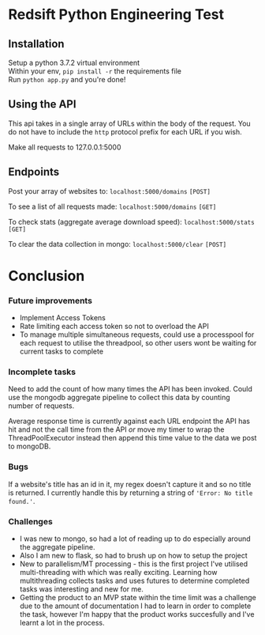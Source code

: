 # Redsift Python Engineering Test

## Installation
Setup a python 3.7.2 virtual environment<br>
Within your env, `pip install -r` the requirements file<br>
Run `python app.py` and you're done!

## Using the API
This api takes in a single array of URLs within the body of the request. You do not have to include the `http` protocol prefix for each URL if you wish.

Make all requests to 127.0.0.1:5000

## Endpoints

Post your array of websites to:
`localhost:5000/domains` `[POST]`

To see a list of all requests made:
`localhost:5000/domains` `[GET]`

To check stats (aggregate average download speed):
`localhost:5000/stats` `[GET]`

To clear the data collection in mongo:
`localhost:5000/clear` `[POST]`


# Conclusion
### Future improvements
  - Implement Access Tokens
  - Rate limiting each access token so not to overload the API
  - To manage multiple simultaneous requests, could use a processpool for each request to utilise the threadpool, so other users wont be waiting for current tasks to complete

### Incomplete tasks
Need to add the count of how many times the API has been invoked. Could use the mongodb aggregate pipeline to collect this data by counting number of requests.

Average response time is currently against each URL endpoint the API has hit and not the call time from the API _or_ move my timer to wrap the ThreadPoolExecutor instead then append this time value to the data we post to mongoDB.

### Bugs
If a website's title has an id in it, my regex doesn't capture it and so no title is returned. I currently handle this by returning a string of `'Error: No title found.'`.

### Challenges
- I was new to mongo, so had a lot of reading up to do especially around the aggregate pipeline.
- Also I am new to flask, so had to brush up on how to setup the project
- New to parallelism/MT processing - this is the first project I've utilised multi-threading with which was really exciting. Learning how multithreading collects tasks and uses futures to determine completed tasks was interesting and new for me.
- Getting the product to an MVP state within the time limit was a challenge due to the amount of documentation I had to learn in order to complete the task, however I'm happy that the product works succesfully and I've learnt a lot in the process.